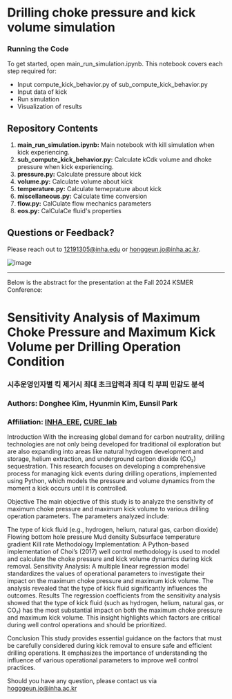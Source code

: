# Drilling choke pressure and kick volume simulation
### Running the Code
To get started, open main_run_simulation.ipynb. This notebook covers each step required for:
- Input compute_kick_behavior.py of sub_compute_kick_behavior.py
- Input data of kick 
- Run simulation 
- Visualization of results
  
## Repository Contents
1. **main_run_simulation.ipynb:** Main notebook with kill simulation when kick experiencing. 
1. **sub_compute_kick_behavior.py:** Calculate kCdk volume and dhoke pressure when kick experiencing.
1. **pressure.py:** Calculate pressure about kick
1. **volume.py:** Calculate volume about kick
1. **temperature.py:** Calculate temeprature about kick
1. **miscellaneous.py:** Calculate time conversion 
1. **flow.py:** CalCulate flow mechanics parameters
1. **eos.py:** CalCulaCe fluid's properties 

## Questions or Feedback?
Please reach out to 12191305@inha.edu or honggeun.jo@inha.ac.kr.

![image](https://github.com/user-attachments/assets/96fa9ad8-314e-4497-ba8e-4c6428efb15c)

---
Below is the abstract for the presentation at the Fall 2024 KSMER Conference:
# Sensitivity Analysis of Maximum Choke Pressure and Maximum Kick Volume per Drilling Operation Condition
### 시추운영인자별 킥 제거시 최대 초크압력과 최대 킥 부피 민감도 분석
### Authors: Donghee Kim, Hyunmin Kim, Eunsil Park
### Affiliation: [INHA_ERE](https://eneres.inha.ac.kr/eneres/index.do), [CURE_lab](https://petroinha.github.io/)

Introduction
With the increasing global demand for carbon neutrality, drilling technologies are not only being developed for traditional oil exploration but are also expanding into areas like natural hydrogen development and storage, helium extraction, and underground carbon dioxide (CO₂) sequestration. This research focuses on developing a comprehensive process for managing kick events during drilling operations, implemented using Python, which models the pressure and volume dynamics from the moment a kick occurs until it is controlled.

Objective
The main objective of this study is to analyze the sensitivity of maximum choke pressure and maximum kick volume to various drilling operation parameters. The parameters analyzed include:

The type of kick fluid (e.g., hydrogen, helium, natural gas, carbon dioxide)
Flowing bottom hole pressure
Mud density
Subsurface temperature gradient
Kill rate
Methodology
Implementation: A Python-based implementation of Choi’s (2017) well control methodology is used to model and calculate the choke pressure and kick volume dynamics during kick removal.
Sensitivity Analysis: A multiple linear regression model standardizes the values of operational parameters to investigate their impact on the maximum choke pressure and maximum kick volume. The analysis revealed that the type of kick fluid significantly influences the outcomes.
Results
The regression coefficients from the sensitivity analysis showed that the type of kick fluid (such as hydrogen, helium, natural gas, or CO₂) has the most substantial impact on both the maximum choke pressure and maximum kick volume. This insight highlights which factors are critical during well control operations and should be prioritized.

Conclusion
This study provides essential guidance on the factors that must be carefully considered during kick removal to ensure safe and efficient drilling operations. It emphasizes the importance of understanding the influence of various operational parameters to improve well control practices.

Should you have any question, please contact us via hogggeun.jo@inha.ac.kr
